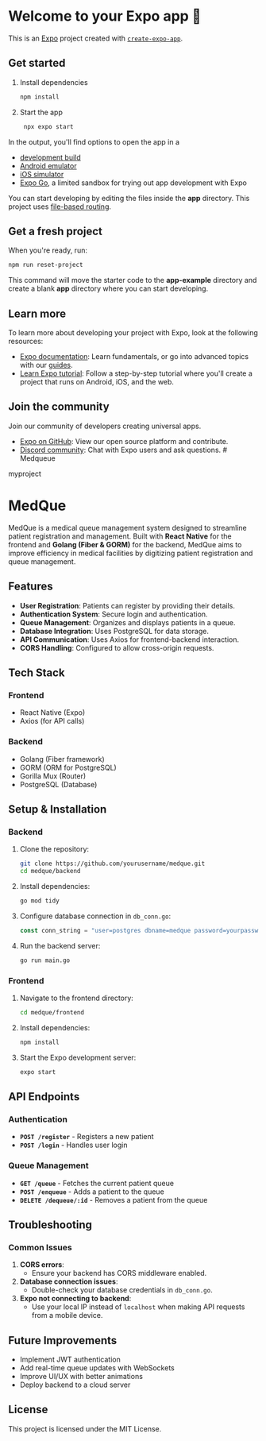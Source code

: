 # Welcome to your Expo app 👋

This is an [Expo](https://expo.dev) project created with [`create-expo-app`](https://www.npmjs.com/package/create-expo-app).

## Get started

1. Install dependencies

   ```bash
   npm install
   ```

2. Start the app

   ```bash
    npx expo start
   ```

In the output, you'll find options to open the app in a

- [development build](https://docs.expo.dev/develop/development-builds/introduction/)
- [Android emulator](https://docs.expo.dev/workflow/android-studio-emulator/)
- [iOS simulator](https://docs.expo.dev/workflow/ios-simulator/)
- [Expo Go](https://expo.dev/go), a limited sandbox for trying out app development with Expo

You can start developing by editing the files inside the **app** directory. This project uses [file-based routing](https://docs.expo.dev/router/introduction).

## Get a fresh project

When you're ready, run:

```bash
npm run reset-project
```

This command will move the starter code to the **app-example** directory and create a blank **app** directory where you can start developing.

## Learn more

To learn more about developing your project with Expo, look at the following resources:

- [Expo documentation](https://docs.expo.dev/): Learn fundamentals, or go into advanced topics with our [guides](https://docs.expo.dev/guides).
- [Learn Expo tutorial](https://docs.expo.dev/tutorial/introduction/): Follow a step-by-step tutorial where you'll create a project that runs on Android, iOS, and the web.

## Join the community

Join our community of developers creating universal apps.

- [Expo on GitHub](https://github.com/expo/expo): View our open source platform and contribute.
- [Discord community](https://chat.expo.dev): Chat with Expo users and ask questions.
#   M e d q u e u e 
 
 


myproject  

# MedQue

MedQue is a medical queue management system designed to streamline patient registration and management. Built with **React Native** for the frontend and **Golang (Fiber & GORM)** for the backend, MedQue aims to improve efficiency in medical facilities by digitizing patient registration and queue management.

## Features
- **User Registration**: Patients can register by providing their details.
- **Authentication System**: Secure login and authentication.
- **Queue Management**: Organizes and displays patients in a queue.
- **Database Integration**: Uses PostgreSQL for data storage.
- **API Communication**: Uses Axios for frontend-backend interaction.
- **CORS Handling**: Configured to allow cross-origin requests.

## Tech Stack
### Frontend
- React Native (Expo)
- Axios (for API calls)

### Backend
- Golang (Fiber framework)
- GORM (ORM for PostgreSQL)
- Gorilla Mux (Router)
- PostgreSQL (Database)

## Setup & Installation

### Backend
1. Clone the repository:
   ```bash
   git clone https://github.com/yourusername/medque.git
   cd medque/backend
   ```
2. Install dependencies:
   ```bash
   go mod tidy
   ```
3. Configure database connection in `db_conn.go`:
   ```go
   const conn_string = "user=postgres dbname=medque password=yourpassword host=localhost sslmode=disable"
   ```
4. Run the backend server:
   ```bash
   go run main.go
   ```

### Frontend
1. Navigate to the frontend directory:
   ```bash
   cd medque/frontend
   ```
2. Install dependencies:
   ```bash
   npm install
   ```
3. Start the Expo development server:
   ```bash
   expo start
   ```

## API Endpoints
### Authentication
- **`POST /register`** - Registers a new patient
- **`POST /login`** - Handles user login

### Queue Management
- **`GET /queue`** - Fetches the current patient queue
- **`POST /enqueue`** - Adds a patient to the queue
- **`DELETE /dequeue/:id`** - Removes a patient from the queue

## Troubleshooting
### Common Issues
1. **CORS errors**:
   - Ensure your backend has CORS middleware enabled.
2. **Database connection issues**:
   - Double-check your database credentials in `db_conn.go`.
3. **Expo not connecting to backend**:
   - Use your local IP instead of `localhost` when making API requests from a mobile device.

## Future Improvements
- Implement JWT authentication
- Add real-time queue updates with WebSockets
- Improve UI/UX with better animations
- Deploy backend to a cloud server

## License
This project is licensed under the MIT License.




